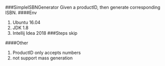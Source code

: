 ###SimpleISBNGenerator
Given a productID, then generate corresponding ISBN.
####Env
1. Ubuntu 16.04
2. JDK 1.8
3. Intellij Idea 2018
###Steps
skip

####Other
1. ProductID only accepts numbers
2. not support mass generation
